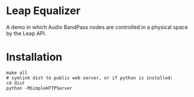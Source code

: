 # Leap Equalizer

A demo in which Audio BandPass nodes are controlled in a physical space by the Leap API.

# Installation

```
make all
# symlink dist to public web server, or if python is installed:
cd dist
python -MSimpleHTTPServer
```

